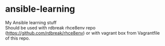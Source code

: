 ansible-learning
================

My Ansible learning stuff  
Should be used with rdbreak rhce8env repo (https://github.com/rdbreak/rhce8env)
or with vagrant box from Vagrantfile of this repo.
